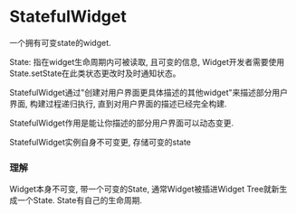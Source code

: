 # StatefulWidget

一个拥有可变state的widget.

State:
  指在widget生命周期内可被读取, 且可变的信息, Widget开发者需要使用State.setState在此类状态更改时及时通知状态。

StatefulWidget通过"创建对用户界面更具体描述的其他widget"来描述部分用户界面, 构建过程递归执行, 直到对用户界面的描述已经完全构建.

StatefulWidget作用是能让你描述的部分用户界面可以动态变更.

StatefulWidget实例自身不可变更, 存储可变的state

### 理解

Widget本身不可变, 带一个可变的State, 通常Widget被插进Widget Tree就新生成一个State. State有自己的生命周期.

